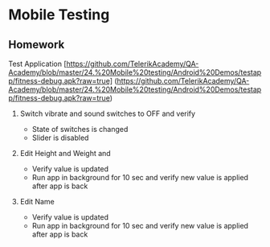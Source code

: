 # Mobile Testing
## Homework
Test Application [https://github.com/TelerikAcademy/QA-Academy/blob/master/24.%20Mobile%20testing/Android%20Demos/testapp/fitness-debug.apk?raw=true] (https://github.com/TelerikAcademy/QA-Academy/blob/master/24.%20Mobile%20testing/Android%20Demos/testapp/fitness-debug.apk?raw=true)

1. Switch vibrate and sound switches to OFF and verify

	*	State of switches is changed
	*	Slider is disabled

2. Edit Height and Weight and

	*	Verify value is updated
	*	Run app in background for 10 sec and verify new value is applied after app is back

3. Edit Name

	*	Verify value is updated
	*	Run app in background for 10 sec and verify new value is applied after app is back 






